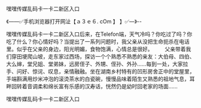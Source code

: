 嘿嘿传媒乱码卡一卡二新区入口

《——✅手机浏览器打开网沚【ａ３ｅ６. cOm 】 】✅—》--

嘿嘿传媒乱码卡一卡二新区入口后来，在Telefon端，天气冷吗？你吃过了吗？你吃了什么？你心情好吗？当提出了一系列问题时，我父亲从没把生命扼杀在电话里。似乎在父亲的身边，阳光明媚，食物饱满，心情总是很好。
　　父亲带着我们穿田埂爬山坡，走东家过西场，探访一个个熟悉不熟悉的亲友：大伯母、四伯、大么婶，堂兄姐、堂弟妹，远房侄子、外甥、侄孙、外孙……每到一处，大家拉手、问好、惊诧、叹息，亲情融融。坐在湖南乡村特有的凹形房舍正中的堂屋里，手端斟满用炒米冲泡的滚烫茶水的白瓷碗，慢慢品味着陌生又熟悉的祖地气息，耳畔回转着音调柔和绵长富有乐感的汉寿话，恍然仍是幼时回老家的场面……





嘿嘿传媒乱码卡一卡二新区入口
